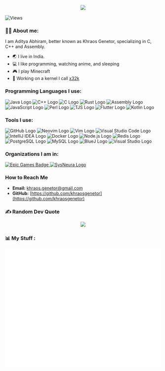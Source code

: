 <div id="header" align="center">
    <img src="https://avatars.githubusercontent.com/u/166394161?v=4" width="200"/>
</div>

![Views](https://komarev.com/ghpvc/?username=khraosgenetor&style=for-the-badge)

### 👨‍💻 About me:
I am Aditya Abhiram, better known as Khraos Genetor, specializing in C, C++ and Assembly.
- 🌏 I live in India.
- 💻 I like programming, watching anime, and sleeping
- 🎮 I play Minecraft
- 🎯 Working on a kernel I call [x32k](https://github.com/khraosgenetor/x32k)

### Programming Languages I use:
<div align="left">
  <img src="https://img.shields.io/badge/Java-007396?logo=java&logoColor=white&style=for-the-badge" height="40" alt="Java Logo"/>
  <img src="https://img.shields.io/badge/C%2B%2B-00599C?logo=c%2B%2B&logoColor=white&style=for-the-badge" height="40" alt="C++ Logo"/>
  <img src="https://img.shields.io/badge/C-00599C?logo=c&logoColor=white&style=for-the-badge" height="40" alt="C Logo"/>
  <img src="https://img.shields.io/badge/Rust-000000?logo=rust&logoColor=white&style=for-the-badge" height="40" alt="Rust Logo"/>
  <img src="https://img.shields.io/badge/Assembly-000000?logo=assembly&logoColor=white&style=for-the-badge" height="40" alt="Assembly Logo"/>
  <img src="https://img.shields.io/badge/JavaScript-F7DF1C?logo=javascript&logoColor=black&style=for-the-badge" height="40" alt="JavaScript Logo"/>
  <img src="https://img.shields.io/badge/Perl-0298C3?logo=perl&logoColor=white&style=for-the-badge" height="40" alt="Perl Logo"/>
  <img src="https://img.shields.io/badge/TJS-2D2D2D?logo=typescript&logoColor=white&style=for-the-badge" height="40" alt="TJS Logo"/>
  <img src="https://img.shields.io/badge/Flutter-02569B?logo=flutter&logoColor=white&style=for-the-badge" height="40" alt="Flutter Logo"/>
  <img src="https://img.shields.io/badge/Kotlin-7F52FF?logo=kotlin&logoColor=white&style=for-the-badge" height="40" alt="Kotlin Logo"/>
</div>

### Tools I use:

<div align="left">
  <img src="https://img.shields.io/badge/GitHub-181717?logo=github&logoColor=white&style=for-the-badge" height="40" alt="GitHub Logo"/>
  <img src="https://img.shields.io/badge/Neovim-57A143?logo=neovim&logoColor=white&style=for-the-badge" height="40" alt="Neovim Logo"/>
  <img src="https://img.shields.io/badge/Vim-019733?logo=vim&logoColor=white&style=for-the-badge" height="40" alt="Vim Logo"/>
  <img src="https://img.shields.io/badge/Visual_Studio_Code-007ACC?logo=visual-studio-code&logoColor=white&style=for-the-badge" height="40" alt="Visual Studio Code Logo"/>
  <img src="https://img.shields.io/badge/IntelliJ_IDEA-000000?logo=intellij-idea&logoColor=white&style=for-the-badge" height="40" alt="IntelliJ IDEA Logo"/>
  <img src="https://img.shields.io/badge/Docker-2496ED?logo=docker&logoColor=white&style=for-the-badge" height="40" alt="Docker Logo"/>
  <img src="https://img.shields.io/badge/Node.js-8CC84B?logo=node.js&logoColor=white&style=for-the-badge" height="40" alt="Node.js Logo"/>
  <img src="https://img.shields.io/badge/Redis-DC382D?logo=redis&logoColor=white&style=for-the-badge" height="40" alt="Redis Logo"/>
  <img src="https://img.shields.io/badge/PostgreSQL-4169E1?logo=postgresql&logoColor=white&style=for-the-badge" height="40" alt="PostgreSQL Logo"/>
  <img src="https://img.shields.io/badge/MySQL-4479A1?logo=mysql&logoColor=white&style=for-the-badge" height="40" alt="MySQL Logo"/>
  <img src="https://img.shields.io/badge/BlueJ-003D7D?logo=bluej&logoColor=white&style=for-the-badge" height="40" alt="BlueJ Logo"/>
  <img src="https://img.shields.io/badge/Visual_Studio-5C2D91?logo=visual-studio&logoColor=white&style=for-the-badge" height="40" alt="Visual Studio Logo"/>
</div>

### Organizations I am in:

<div align="left"> 
    <a href="https://www.github.com/EpicGames" target="_blank">
        <img src="https://img.shields.io/badge/Epic%20Games-181717?logo=epicgames&logoColor=white&style=for-the-badge" height="40" alt="Epic Games Badge">
    </a>
    <a href="https://www.github.com/SysNeura" target="_blank">
        <img src="https://custom-icon-badges.demolab.com/badge/sysneura-262c3e?style=for-the-badge&logo=sysneura&logoColor=white" height="40" alt="SysNeura Logo"/> 
    </a>
</div>

### How to Reach Me

- **Email:** [khraos.genetor@gmail.com](mailto:khraos.genetor@gmail.com)
- **GitHub:** [https://github.com/khraosgenetor](https://github.com/khraosgenetor)

### ✍️ Random Dev Quote
<div id="Dev Quote" align = center>
    <img src="https://quotes-github-readme.vercel.app/api?type=horizontal?theme=catppuccin_mocha?border=true"/>
</div>

### 📊 My Stuff :
![Metrics](/github-metrics.svg)


